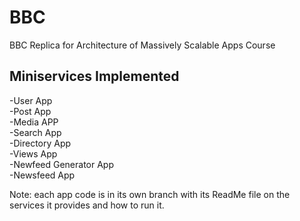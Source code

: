 # BBC
BBC Replica for Architecture of Massively Scalable Apps Course

## Miniservices Implemented
-User App <br>
-Post App <br>
-Media APP <br>
-Search App <br>
-Directory App <br>
-Views App <br>
-Newfeed Generator App <br>
-Newsfeed App <br>

Note: each app code is in its own branch with its ReadMe file on the services it provides and how to run it.


